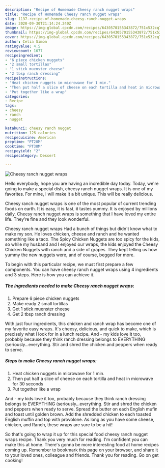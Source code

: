 ```yaml
---
description: "Recipe of Homemade Cheesy ranch nugget wraps"
title: "Recipe of Homemade Cheesy ranch nugget wraps"
slug: 1137-recipe-of-homemade-cheesy-ranch-nugget-wraps
date: 2020-09-30T21:14:24.240Z
image: https://img-global.cpcdn.com/recipes/6430570155343872/751x532cq70/cheesy-ranch-nugget-wraps-recipe-main-photo.jpg
thumbnail: https://img-global.cpcdn.com/recipes/6430570155343872/751x532cq70/cheesy-ranch-nugget-wraps-recipe-main-photo.jpg
cover: https://img-global.cpcdn.com/recipes/6430570155343872/751x532cq70/cheesy-ranch-nugget-wraps-recipe-main-photo.jpg
author: Celia Simon
ratingvalue: 4.5
reviewcount: 1677
recipeingredient:
- "6 piece chicken nuggets"
- "2 small tortillas"
- "1 stick muenster cheese"
- "2 tbsp ranch dressing"
recipeinstructions:
- "Heat chicken nuggets in microwave for 1 min."
- "Then put half a slice of cheese on each tortilla and heat in microwave for 30 seconds"
- "Put together like a wrap"
categories:
- Recipe
tags:
- cheesy
- ranch
- nugget

katakunci: cheesy ranch nugget 
nutrition: 126 calories
recipecuisine: American
preptime: "PT20M"
cooktime: "PT38M"
recipeyield: "2"
recipecategory: Dessert

---
```



![Cheesy ranch nugget wraps](https://img-global.cpcdn.com/recipes/6430570155343872/751x532cq70/cheesy-ranch-nugget-wraps-recipe-main-photo.jpg)

Hello everybody, hope you are having an incredible day today. Today, we're going to make a special dish, cheesy ranch nugget wraps. It is one of my favorites. For mine, I will make it a bit unique. This will be really delicious.

Cheesy ranch nugget wraps is one of the most popular of current trending foods on earth. It is easy, it is fast, it tastes yummy. It is enjoyed by millions daily. Cheesy ranch nugget wraps is something that I have loved my entire life. They're fine and they look wonderful.

Cheesy ranch nugget wraps Had a bunch of things but didn&#39;t know what to make my son. He loves chicken, cheese and ranch and he wanted something like a taco. The Spicy Chicken Nuggets are too spicy for the kids, so while my husband and I enjoyed our wraps, the kids enjoyed the Cheesy Chicken Nuggets with ranch and a side of grapes. They kept telling us how yummy the new nuggets were, and of course, begged for more.


To begin with this particular recipe, we must first prepare a few components. You can have cheesy ranch nugget wraps using 4 ingredients and 3 steps. Here is how you can achieve it.

<!--inarticleads1-->

##### The ingredients needed to make Cheesy ranch nugget wraps:

1. Prepare 6 piece chicken nuggets
1. Make ready 2 small tortillas
1. Get 1 stick muenster cheese
1. Get 2 tbsp ranch dressing


With just four ingredients, this chicken and ranch wrap has become one of my favorite easy wraps. It&#39;s cheesy, delicious, and quick to make, which is precisely what I look for in a lunch recipe. And - my kids love it too, probably because they think ranch dressing belongs to EVERYTHING (seriously…everything. Stir and shred the chicken and peppers when ready to serve. 

<!--inarticleads2-->

##### Steps to make Cheesy ranch nugget wraps:

1. Heat chicken nuggets in microwave for 1 min.
1. Then put half a slice of cheese on each tortilla and heat in microwave for 30 seconds
1. Put together like a wrap


And - my kids love it too, probably because they think ranch dressing belongs to EVERYTHING (seriously…everything. Stir and shred the chicken and peppers when ready to serve. Spread the butter on each English mufin and toast until golden brown. Add the shredded chicken to each toasted English muffin and top with provolone. As long as you have some cheese, chicken, and Ranch, these wraps are sure to be a hit! 

So that's going to wrap it up for this special food cheesy ranch nugget wraps recipe. Thank you very much for reading. I'm confident you can make this at home. There's gonna be more interesting food at home recipes coming up. Remember to bookmark this page on your browser, and share it to your loved ones, colleague and friends. Thank you for reading. Go on get cooking!
